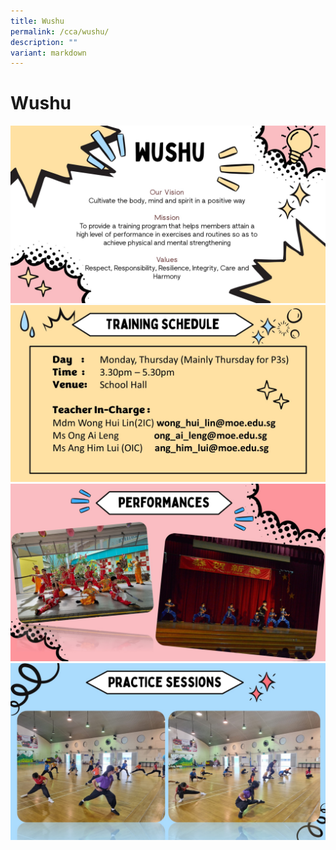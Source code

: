 ```yaml
---
title: Wushu
permalink: /cca/wushu/
description: ""
variant: markdown
---
```

# Wushu

![](/images/CCAs/Wushu/2024_Wushu_Slide1.JPG)
![](/images/CCAs/Wushu/2024_Wushu_Slide2.JPG)
![](/images/CCAs/Wushu/2024_Wushu_Slide3.JPG)
![](/images/CCAs/Wushu/2024_Wushu_Slide4.JPG)